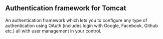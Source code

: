 ## Authentication framework for Tomcat
An authentication framework which lets you to configure any type of authentication using OAuth (includes login with Google, Facebook, Github etc.) all with user management in your control.